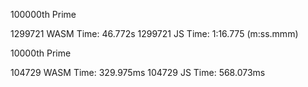 100000th Prime

1299721
WASM Time: 46.772s
1299721
JS Time: 1:16.775 (m:ss.mmm)

10000th Prime

104729
WASM Time: 329.975ms
104729
JS Time: 568.073ms
